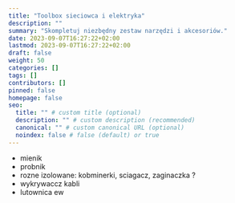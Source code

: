 ```yaml
---
title: "Toolbox sieciowca i elektryka"
description: ""
summary: "Skompletuj niezbędny zestaw narzędzi i akcesoriów."
date: 2023-09-07T16:27:22+02:00
lastmod: 2023-09-07T16:27:22+02:00
draft: false
weight: 50
categories: []
tags: []
contributors: []
pinned: false
homepage: false
seo:
  title: "" # custom title (optional)
  description: "" # custom description (recommended)
  canonical: "" # custom canonical URL (optional)
  noindex: false # false (default) or true
---
```



* mienik
* probnik
* rozne izolowane: kobminerki, sciagacz, zaginaczka ?
* wykrywaccz kabli
* lutownica ew
